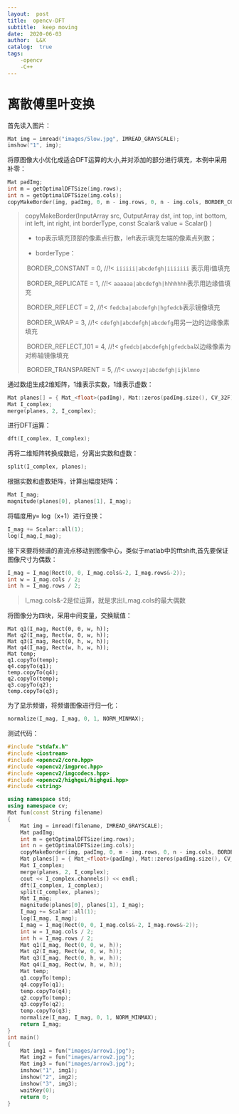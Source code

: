 ```yaml
---
layout:  post
title:  opencv-DFT
subtitle:  keep moving
date:  2020-06-03
author:  L&X
catalog:  true
tags:
    -opencv
    -C++
---
```


# 离散傅里叶变换

首先读入图片：

```c++
Mat img = imread("images/5low.jpg", IMREAD_GRAYSCALE);
imshow("1", img);
```

将原图像大小优化成适合DFT运算的大小,并对添加的部分进行填充，本例中采用补零：

```c++
Mat padImg;
int m = getOptimalDFTSize(img.rows);
int n = getOptimalDFTSize(img.cols);
copyMakeBorder(img, padImg, 0, m - img.rows, 0, n - img.cols, BORDER_CONSTANT, Scalar::all(0)); 
```

> copyMakeBorder(InputArray src, OutputArray dst, int top, int bottom, int left, int right, int borderType, const Scalar& value = Scalar() )
>
> * top表示填充顶部的像素点行数，left表示填充左端的像素点列数；
>
> * borderType：
>
> ​    BORDER_CONSTANT    = 0, //!< `iiiiii|abcdefgh|iiiiiii`  表示用i值填充
>
> ​    BORDER_REPLICATE   = 1, //!< `aaaaaa|abcdefgh|hhhhhhh`表示用边缘值填充
>
> ​    BORDER_REFLECT     = 2, //!< `fedcba|abcdefgh|hgfedcb`表示镜像填充
>
> ​    BORDER_WRAP        = 3, //!< `cdefgh|abcdefgh|abcdefg`用另一边的边缘像素填充
>
> ​    BORDER_REFLECT_101 = 4, //!< `gfedcb|abcdefgh|gfedcba`以边缘像素为对称轴镜像填充
>
> ​    BORDER_TRANSPARENT = 5, //!< `uvwxyz|abcdefgh|ijklmno`

通过数组生成2维矩阵，1维表示实数，1维表示虚数：

```c++
Mat planes[] = { Mat_<float>(padImg), Mat::zeros(padImg.size(), CV_32F) };
Mat I_complex;
merge(planes, 2, I_complex);
```

进行DFT运算：

```c++
dft(I_complex, I_complex);
```

再将二维矩阵转换成数组，分离出实数和虚数：

```c++
split(I_complex, planes);
```

根据实数和虚数矩阵，计算出幅度矩阵：

```c++
Mat I_mag;
magnitude(planes[0], planes[1], I_mag);
```

将幅度用y= log（x+1）进行变换：

```c++
I_mag += Scalar::all(1);
log(I_mag,I_mag);
```

接下来要将频谱的直流点移动到图像中心，类似于matlab中的fftshift,首先要保证图像尺寸为偶数：

```C++
I_mag = I_mag(Rect(0, 0, I_mag.cols&-2, I_mag.rows&-2));
int w = I_mag.cols / 2;
int h = I_mag.rows / 2;
```

> I_mag.cols&-2是位运算，就是求出I_mag.cols的最大偶数

将图像分为四块，采用中间变量，交换赋值：

```
Mat q1(I_mag, Rect(0, 0, w, h));
Mat q2(I_mag, Rect(w, 0, w, h));
Mat q3(I_mag, Rect(0, h, w, h));
Mat q4(I_mag, Rect(w, h, w, h));
Mat temp;
q1.copyTo(temp);
q4.copyTo(q1);
temp.copyTo(q4);
q2.copyTo(temp);
q3.copyTo(q2);
temp.copyTo(q3);
```

为了显示频谱，将频谱图像进行归一化：

```c++
normalize(I_mag, I_mag, 0, 1, NORM_MINMAX);
```

测试代码：

```c++
#include "stdafx.h"
#include <iostream>
#include <opencv2/core.hpp>
#include <opencv2/imgproc.hpp>
#include <opencv2/imgcodecs.hpp>
#include <opencv2/highgui/highgui.hpp>
#include <string>

using namespace std;
using namespace cv;
Mat fun(const String filename)
{
	Mat img = imread(filename, IMREAD_GRAYSCALE);
	Mat padImg;
	int m = getOptimalDFTSize(img.rows);
	int n = getOptimalDFTSize(img.cols);
	copyMakeBorder(img, padImg, 0, m - img.rows, 0, n - img.cols, BORDER_CONSTANT, Scalar::all(0)); 
	Mat planes[] = { Mat_<float>(padImg), Mat::zeros(padImg.size(), CV_32F) };
	Mat I_complex;
	merge(planes, 2, I_complex);
	cout << I_complex.channels() << endl;
	dft(I_complex, I_complex);
	split(I_complex, planes);
	Mat I_mag;
	magnitude(planes[0], planes[1], I_mag);
	I_mag += Scalar::all(1);
	log(I_mag, I_mag);
	I_mag = I_mag(Rect(0, 0, I_mag.cols&-2, I_mag.rows&-2));
	int w = I_mag.cols / 2;
	int h = I_mag.rows / 2;
	Mat q1(I_mag, Rect(0, 0, w, h));
	Mat q2(I_mag, Rect(w, 0, w, h));
	Mat q3(I_mag, Rect(0, h, w, h));
	Mat q4(I_mag, Rect(w, h, w, h));
	Mat temp;
	q1.copyTo(temp);
	q4.copyTo(q1);
	temp.copyTo(q4);
	q2.copyTo(temp);
	q3.copyTo(q2);
	temp.copyTo(q3);
	normalize(I_mag, I_mag, 0, 1, NORM_MINMAX);
	return I_mag;
}
int main()
{
	Mat img1 = fun("images/arrow1.jpg");
	Mat img2 = fun("images/arrow2.jpg");
	Mat img3 = fun("images/arrow3.jpg");
	imshow("1", img1);
	imshow("2", img2);
	imshow("3", img3);
	waitKey(0);
    return 0;
}
```

